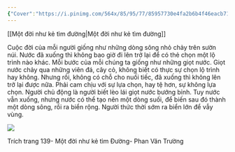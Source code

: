 ```yaml
---
{"Cover":"https://i.pinimg.com/564x/85/95/77/85957730e4fa2b6b4f46eacb71b49bec.jpg","Book_name":"Một đời như kẻ tìm Đường","tags":null,"aliases":null,"author":"Phan Văn Trường","link":null,"dg-publish":true,"permalink":"/Book_ Reading 2024/Những câu nói hay trong sách/Cuộc đời/","dgPassFrontmatter":true,"noteIcon":"2","created":"2023-12-15T06:59:29.616+07:00","updated":"2023-12-21T18:03:17.000+07:00"}
---
```


[[Một đời như kẻ tìm đường\|Một đời như kẻ tìm đường]]

Cuộc đời của mỗi người giống như những dòng sông nhỏ chảy trên sườn núi. 
Nước đã xuống thì không bao giờ đi lên trở lại để có thẻ chọn một lộ trình nào khác. 
Mỗi bước của mỗi chúng ta giống như những giọt nước. 
Giọt nước chảy qua những viên đá, cây cỏ, không biết có thực sự chọn lộ trình hay không. Nhưng rồi, không có chỗ cho nuối tiếc, đã xuống thì không lên trở lại được nữa. 
Phải cam chịu với sự lựa chọn, hay tệ hơn, sự không lựa chọn.
Người chủ động là người biết lèo lái giọt nước bướng bỉnh. Tuy nước vẫn xuống, nhưng nước có thể tạo nên một dòng suối, để biến sau đó thành một dòng sông, rồi ra biển rộng. Người thức thời sớm ra biển lớn để vẫy vùng.


![](https://i.imgur.com/xwX1caO.png)



 Trích trang 139- Một đời như kẻ tìm Đường- Phan Văn Trường
 